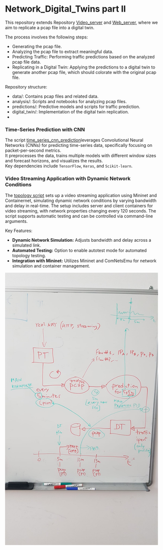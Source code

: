 # Network_Digital_Twins part II
This repository extends Repository [Video_server](https://github.com/johnsengendo/Video_server) and [Web_server](https://github.com/johnsengendo/Web_server), where we aim to replicate a pcap file into a digital twin.

The process involves the following steps:
- Generating the pcap file.
- Analyzing the pcap file to extract meaningful data.
- Predicting Traffic: Performing traffic predictions based on the analyzed pcap file data.
- Replicating in a Digital Twin: Applying the predictions to a digital twin to generate another pcap file, which should colorate with the original pcap file.

Repository structure:

- data/: Contains pcap files and related data.
- analysis/: Scripts and notebooks for analyzing pcap files.
- predictions/: Predictive models and scripts for traffic prediction.
- digital_twin/: Implementation of the digital twin replication.
- 
### Time-Series Prediction with CNN

The script [time_series_cnn_prediction](https://github.com/johnsengendo/DigitalTwins_part2/blob/main/predictions/time_series_cnn_prediction.py)leverages Convolutional Neural Networks (CNNs) for predicting time-series data, specifically focusing on packet-per-second metrics.  
It preprocesses the data, trains multiple models with different window sizes and forecast horizons, and visualizes the results.  
Key dependencies include `TensorFlow`, `Keras`, and `Scikit-learn`.

### Video Streaming Application with Dynamic Network Conditions

The [topology script](https://github.com/johnsengendo/DigitalTwins_part2/blob/main/Physical_Twin/network-topology-script.py)  sets up a video streaming application using Mininet and Containernet, simulating dynamic network conditions by varying bandwidth and delay in real-time. The setup includes server and client containers for video streaming, with network properties changing every 120 seconds. The script supports automatic testing and can be controlled via command-line arguments.

Key Features:
- **Dynamic Network Simulation:** Adjusts bandwidth and delay across a simulated link.
- **Automated Testing:** Option to enable autotest mode for automated topology testing.
- **Integration with Mininet:** Utilizes Mininet and ComNetsEmu for network simulation and container management.

![alt text](https://github.com/johnsengendo/DigitalTwins_part2/blob/main/Images/Image.jpg)
